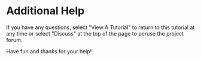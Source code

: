 # Additional Help  

If you have any questions, select "View A Tutorial" to return to this tutorial at any time or select "Discuss" at the top of the page to peruse the project forum.

Have fun and thanks for your help!  
